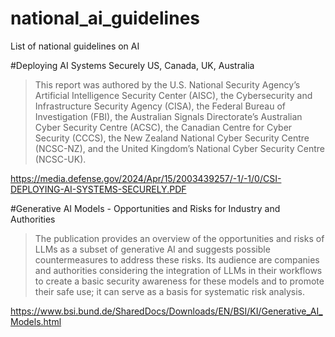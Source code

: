 # national_ai_guidelines
List of national guidelines on AI


#Deploying AI Systems Securely US, Canada, UK, Australia  

> This report was authored by the U.S. National Security Agency’s Artificial Intelligence
Security Center (AISC), the Cybersecurity and Infrastructure Security Agency (CISA),
the Federal Bureau of Investigation (FBI), the Australian Signals Directorate’s Australian
Cyber Security Centre (ACSC), the Canadian Centre for Cyber Security (CCCS), the
New Zealand National Cyber Security Centre (NCSC-NZ), and the United Kingdom’s
National Cyber Security Centre (NCSC-UK).  

https://media.defense.gov/2024/Apr/15/2003439257/-1/-1/0/CSI-DEPLOYING-AI-SYSTEMS-SECURELY.PDF


#Generative AI Models - Opportunities and Risks for Industry and Authorities
> The publication provides an overview of the opportunities and risks of LLMs as a subset of generative AI and suggests possible countermeasures to address these risks. Its audience are companies and authorities considering the integration of LLMs in their workflows to create a basic security awareness for these models and to promote their safe use; it can serve as a basis for systematic risk analysis. 

https://www.bsi.bund.de/SharedDocs/Downloads/EN/BSI/KI/Generative_AI_Models.html
